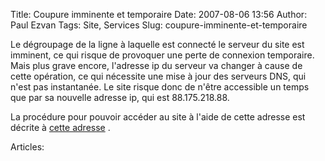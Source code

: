 Title: Coupure imminente et temporaire
Date: 2007-08-06 13:56
Author: Paul Ezvan
Tags: Site, Services
Slug: coupure-imminente-et-temporaire

Le dégroupage de la ligne à laquelle est connecté le serveur du site est
imminent, ce qui risque de provoquer une perte de connexion temporaire.
Mais plus grave encore, l'adresse ip du serveur va changer à cause de
cette opération, ce qui nécessite une mise à jour des serveurs DNS, qui
n'est pas instantanée.
Le site risque donc de n'être accessible un temps que par sa nouvelle
adresse ip, qui est 88.175.218.88.

La procédure pour pouvoir accéder au site à l'aide de cette adresse est
décrite à [cette
adresse](http://www.pcentraide.com/index.php?showtopic=6093) .

Articles: 

